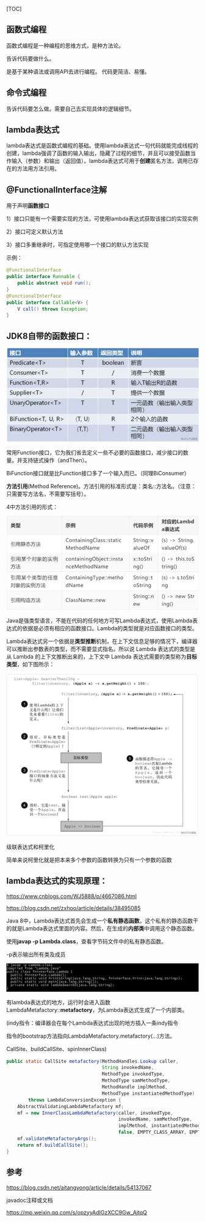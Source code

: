 [TOC]



## 函数式编程

函数式编程是一种编程的思维方式，是种方法论。

告诉代码要做什么。

是基于某种语法或调用API去进行编程。 代码更简洁、易懂。

## 命令式编程

告诉代码要怎么做。需要自己去实现具体的逻辑细节。

## **lambda表达式**

lambda表达式是函数式编程的基础。使用lambda表达式一句代码就能完成线程的创建，lambda强调了函数的输入输出，隐藏了过程的细节，并且可以接受函数当作输入（参数）和输出（返回值）。lambda表达式可用于**创建**匿名方法，调用已存在的方法用方法引用。

## **@FunctionalInterface**注解

用于声明**函数接口**

1）接口只能有一个需要实现的方法，可使用lambda表达式获取该接口的实现实例

2）接口可定义默认方法

3）接口多重继承时，可指定使用哪一个接口的默认方法实现

示例：

```java
@FunctionalInterface
public interface Runnable {
    public abstract void run();
}
@FunctionalInterface
public interface Callable<V> {
    V call() throws Exception;
}

```



## JDK8自带的函数接口：

![](./assert/29F2B2C1-2280-4029-8AF5-EC62465088A7.png)

常用Function接口，它为我们省去定义一些不必要的函数接口，减少接口的数量。并支持链式操作（andThen）。

BiFunction接口就是比Function接口多了一个输入而已。（同理BiConsumer）

**方法引用**(Method Reference)。方法引用的标准形式是：类名::方法名。（注意：只需要写方法名，不需要写括号）。

4中方法引用的形式：

![](./assert/F68BBF04-4D44-4AB6-92FA-D826A700B918.png)

Java是强类型语言，不能在代码的任何地方可写Lambda表达式，使用Lambda表达式的依据是必须有相应的函数接口。Lambda的类型就是对应函数接口的类型。

Lambda表达式另一个依据是**类型推断**机制，在上下文信息足够的情况下，编译器可以推断出参数表的类型，而不需要显式指名。所以说 Lambda 表达式的类型是从 Lambda 的上下文推断出来的，上下文中 Lambda 表达式需要的类型称为**目标类型**，如下图所示：



![](./assert/49B0DB42-E307-4786-8F62-310CED4CD78E.png)

级联表达式和柯里化

简单来说柯里化就是把本来多个参数的函数转换为只有一个参数的函数



## **lambda表达式的实现原理：**

https://www.cnblogs.com/WJ5888/p/4667086.html

https://blog.csdn.net/zxhoo/article/details/38495085

Java 8中，Lambda表达式首先会生成一个**私有静态函数**，这个私有的静态函数干的就是Lambda表达式里面的内容。然后，在生成的**内部类**中调用这个静态函数。

使用**javap -p Lambda.class**，查看字节码文件中的私有静态函数。

-p表示输出所有类及成员

![](./assert/3D94F5D5-09ED-4A25-B513-8BE1288EE2E2.png)



有lambda表达式的地方，运行时会进入函数LambdaMetafactory::**metafactory**，为Lambda表达式生成了一个内部类。

(indy指令：编译器会在每个Lambda表达式出现的地方插入一条indy指令

指令的bootstrap方法指向LambdaMetafactory.metafactory(...)方法。

CallSite、buildCallSite、spinInnerClass)

```java
public static CallSite metafactory(MethodHandles.Lookup caller,
                                   String invokedName,
                                   MethodType invokedType,
                                   MethodType samMethodType,
                                   MethodHandle implMethod,
                                   MethodType instantiatedMethodType)
        throws LambdaConversionException {
    AbstractValidatingLambdaMetafactory mf;
    mf = new InnerClassLambdaMetafactory(caller, invokedType,
                                         invokedName, samMethodType,
                                         implMethod, instantiatedMethodType,
                                         false, EMPTY_CLASS_ARRAY, EMPTY_MT_ARRAY);
    mf.validateMetafactoryArgs();
    return mf.buildCallSite();
}

```



## 参考

https://blog.csdn.net/aitangyong/article/details/54137067

javadoc注释或文档

https://mp.weixin.qq.com/s/opzyyAdIGzXCC9Gw_AjtqQ